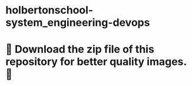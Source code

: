 # holbertonschool-system_engineering-devops
# :rotating_light: Download the zip file of this repository for better quality images. :rotating_light:
